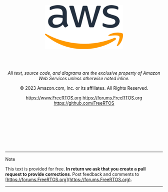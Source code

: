 <div align="center">

<img src="https://github.com/FreeRTOS/FreeRTOS-Kernel-Book/blob/main/media/aws-logo-hr.png" alt="" height="140" width="250"/>

</br>
</br>
</br>
</br>

*All text, source code, and diagrams are the exclusive property of Amazon Web Services unless otherwise noted inline.*

© 2023 Amazon.com, Inc. or its affiliates. All Rights Reserved.

<https://www.FreeRTOS.org> <https://forums.FreeRTOS.org> <https://github.com/FreeRTOS>

</div>

</br>
</br>
</br>
</br>
</br>
</br>
</br>

* * *
> [!Note]
> This text is provided for free. **In return we ask that you create a pull
> request to provide corrections**.  Post feedback and comments to [https://forums.FreeRTOS.org](https://forums.FreeRTOS.org).
* * *

</div>
